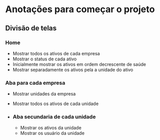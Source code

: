 # Anotações para começar o projeto

## Divisão de telas

### Home

* Mostrar todos os ativos de cada empresa
* Mostrar o status de cada ativo
* Inicialmente mostrar os ativos em ordem decrescente de saúde
* Mostrar separadamente os ativos pela a unidade do ativo

### Aba para cada empresa

* Mostrar unidades da empresa
* Mostrar todos os ativos de cada unidade

* ### Aba secundaria de cada unidade

  * Mostrar os ativos da unidade
  * Mostrar os usuário da unidade
